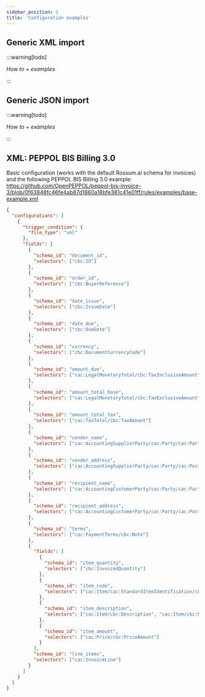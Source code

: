 ```yaml
---
sidebar_position: 2
title: 'Configuration examples'
---
```


## Generic XML import

:::warning[todo]

_How to + examples_

:::

## Generic JSON import

:::warning[todo]

_How to + examples_

:::

## XML: PEPPOL BIS Billing 3.0

Basic configuration (works with the default Rossum.ai schema for invoices) and the following PEPPOL BIS Billing 3.0 example: https://github.com/OpenPEPPOL/peppol-bis-invoice-3/blob/0f63848fc46fe4ab87d1860a18bfe381c41e01ff/rules/examples/base-example.xml

```json
{
  "configurations": [
    {
      "trigger_condition": {
        "file_type": "xml"
      },
      "fields": [
        {
          "schema_id": "document_id",
          "selectors": ["cbc:ID"]
        },
        {
          "schema_id": "order_id",
          "selectors": ["cbc:BuyerReference"]
        },
        {
          "schema_id": "date_issue",
          "selectors": ["cbc:IssueDate"]
        },
        {
          "schema_id": "date_due",
          "selectors": ["cbc:DueDate"]
        },
        {
          "schema_id": "currency",
          "selectors": ["cbc:DocumentCurrencyCode"]
        },
        {
          "schema_id": "amount_due",
          "selectors": ["cac:LegalMonetaryTotal/cbc:TaxInclusiveAmount"]
        },
        {
          "schema_id": "amount_total_base",
          "selectors": ["cac:LegalMonetaryTotal/cbc:TaxExclusiveAmount"]
        },
        {
          "schema_id": "amount_total_tax",
          "selectors": ["cac:TaxTotal/cbc:TaxAmount"]
        },
        {
          "schema_id": "sender_name",
          "selectors": ["cac:AccountingSupplierParty/cac:Party/cac:PartyName/cbc:Name"]
        },
        {
          "schema_id": "sender_address",
          "selectors": ["cac:AccountingSupplierParty/cac:Party/cac:PostalAddress/cbc:StreetName"]
        },
        {
          "schema_id": "recipient_name",
          "selectors": ["cac:AccountingCustomerParty/cac:Party/cac:PartyName/cbc:Name"]
        },
        {
          "schema_id": "recipient_address",
          "selectors": ["cac:AccountingCustomerParty/cac:Party/cac:PostalAddress/cbc:StreetName"]
        },
        {
          "schema_id": "terms",
          "selectors": ["cac:PaymentTerms/cbc:Note"]
        },
        {
          "fields": [
            {
              "schema_id": "item_quantity",
              "selectors": ["cbc:InvoicedQuantity"]
            },
            {
              "schema_id": "item_code",
              "selectors": ["cac:Item/cac:StandardItemIdentification/cbc:ID"]
            },
            {
              "schema_id": "item_description",
              "selectors": ["cac:Item/cbc:Description", "cac:Item/cbc:Name"]
            },
            {
              "schema_id": "item_amount",
              "selectors": ["cac:Price/cbc:PriceAmount"]
            }
          ],
          "schema_id": "line_items",
          "selectors": ["cac:InvoiceLine"]
        }
      ]
    }
  ]
}
```
